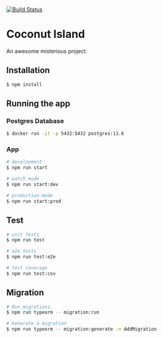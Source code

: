 [![Build Status](https://travis-ci.com/AdrienEtienne/coconut-island.svg?branch=master)](https://travis-ci.com/AdrienEtienne/coconut-island)

# Coconut Island

An awesome misterious project.

## Installation

```bash
$ npm install
```

## Running the app

### Postgres Database

```bash
$ docker run -it -p 5432:5432 postgres:11.6
```

### App

```bash
# development
$ npm run start

# watch mode
$ npm run start:dev

# production mode
$ npm run start:prod
```

## Test

```bash
# unit tests
$ npm run test

# e2e tests
$ npm run test:e2e

# test coverage
$ npm run test:cov
```

## Migration

```bash
# Run migrations
$ npm run typeorm -- migration:run

# Generate a migration
$ npm run typeorm -- migration:generate -n AddMigration
```
